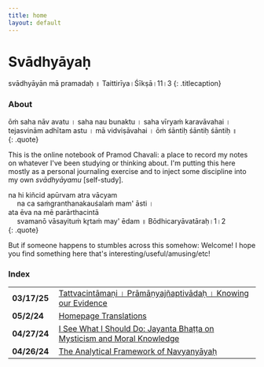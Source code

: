 ```yaml
---
title: home
layout: default
---
```


# Svādhyāyaḥ

svādhyāyān mā pramadaḥ ॥ Taittirīya।Śīkṣā।11।3 
{: .titlecaption}

### About

<div>
ōṁ saha nāv avatu । saha nau bunaktu । saha vīryaṁ karavāvahai । <br>
tejasvinām adhītam astu । mā vidviṣāvahai । ōṁ śāntiḥ śāntiḥ śāntiḥ ॥
</div>
{: .quote}

This is the online notebook of Pramod Chavali: a place to record my notes on whatever I've been studying or thinking about. I'm putting this here mostly as a personal journaling exercise and to inject some discipline into my own *svādhyāyamu* [self-study]. 

<div>
na hi kiñcid apūrvam atra vācyam <br>
&emsp; na ca saṁgranthanakauśalaṁ mam' āsti । <br>
ata ēva na mē parārthacintā <br>
&emsp; svamanō vāsayituṁ kr̥taṁ may' ēdam ॥ Bōdhicaryāvatāraḥ।1।2
</div>
{: .quote}

But if someone happens to stumbles across this somehow: Welcome! I hope you find something here that's interesting/useful/amusing/etc!

### Index

<table>
	<tr>
		<td><b>03/17/25&nbsp;</b></td>
		<td><a href="tcm-1.1.1.html">Tattvacintāmaṇi । Prāmāṇyajñaptivādaḥ । Knowing our Evidence</a></td>
	</tr>	<tr>
		<td><b>05/2/24&nbsp;</b></td>
		<td><a href="homepage_translations.html">Homepage Translations</a></td>
	</tr>
	<tr>
		<td><b>04/27/24&nbsp;</b></td>
		<td><a href="jayanta_dharma_jnyaanam.html">I See What I Should Do: Jayanta Bhaṭṭa on Mysticism and Moral Knowledge</a></td>
	</tr>
	<tr>
		<td><b>04/26/24&nbsp;</b></td>
		<td><a href="the_analytical_framework_of_navyanyaya.html">The Analytical Framework of Navyanyāyaḥ</a></td>
	</tr>
</table>
